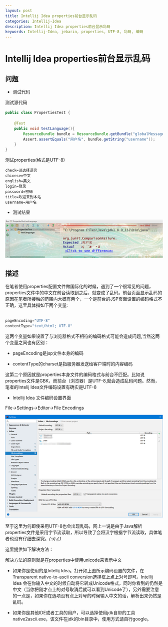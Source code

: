 ```yaml
---
layout: post
title: Intellij Idea properties前台显示乱码
categories: Intellij-Idea
description: Intellij Idea properties前台显示乱码
keywords: Intellij-Idea, jebarin, properties, UTF-8, 乱码, 编码
---
```

# Intellij Idea properties前台显示乱码

## 问题

+ 测试代码

测试源代码

```java
public class PropertiesTest {

    @Test
    public void testLanguage(){
        ResourceBundle bundle = ResourceBundle.getBundle("globalMessages_zh_CN");
        Assert.assertEquals("用户名", bundle.getString("username"));
    }
}

```

测试properties(格式是UTF-8)

```properties
check=请选择语言
chinese=中文
english=英文
login=登录
password=密码
title=欢迎来到本站
username=用户名
```

+ 测试结果

![乱码](/images/posts/Intellij-Idea/luanma.png)

## 描述

在笔者使用properties配置文件做国际化的时候，遇到了一个很常见的问题，properties文件中的中文在前台读取到之后，就变成了乱码。前台页面显示乱码的原因在笔者所接触的范围内大概有两个，一个是前台的JSP页面设置的编码格式不正确，这里具体指如下两个变量:

```java

pageEncoding="UTF-8" 
contentType="text/html; UTF-8"

```

这两个变量如果设置了与浏览器格式不相符的编码格式可能会造成问题,当然这两个变量之间也有区别：

+ pageEncoding是jsp文件本身的编码

+ contentType的charset是指服务器发送给客户端时的内容编码

这第二个原因就是properties本身文件的编码格式与前台不匹配。比如说properties文件是GBK，而前台（浏览器）是UTF-8,就会造成乱码问题。然而，笔者的Intelij Idea文件编码设置有确实是UTF-8

+ Intellij Idea 文件编码设置界面

File->Settings->Editor->File Encodings

![编码设置](/images/posts/Intellij-Idea/intellijidea-file-encoding-setting.png)


至于这里为何即使采用UTF-8也会出现乱码，网上一说是由于Java解析properties文件是采用字节流读取，所以导致了会将汉字根据字节流读取，具体笔者也没有仔细去深究。_(:з)∠)_

这里提供如下解决方法：

解决方法的原则就是在properties中使用unicode来表示中文

+ 如果你是使用的是Intellij Idea。打开如上图所示编码设置的文件，在Transparent native-to-ascii conversion选择框上点上对号即可。Intellij Idea 会在你输入中文的时候自动将它转成Unicode格式，同时你看到的仍然是中文（当你把刚才点上的对号取消后就可以看到Unicode了），另外需要注意的一点是，如果你在选项没有点上对号的时候输入中文的话，解析出来仍然是乱码。

+ 如果你是其他IDE或者工具的用户，可以选择使用jdk自带的工具native2ascii.exe，该文件在jdk的bin目录中，使用方式请自行google。